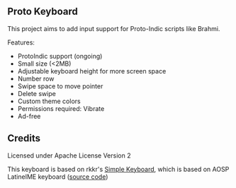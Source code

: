 ## Proto Keyboard
This project aims to add input support for Proto-Indic scripts like Brahmi.

Features:
- ProtoIndic support (ongoing)
- Small size (<2MB)
- Adjustable keyboard height for more screen space
- Number row
- Swipe space to move pointer
- Delete swipe
- Custom theme colors
- Permissions required: Vibrate
- Ad-free

## Credits

Licensed under Apache License Version 2

This keyboard is based on rkkr's [Simple Keyboard](https://github.com/rkkr/simple-keyboard), which is based on AOSP LatineIME keyboard ([source code](https://android.googlesource.com/platform/packages/inputmethods/LatinIME))
